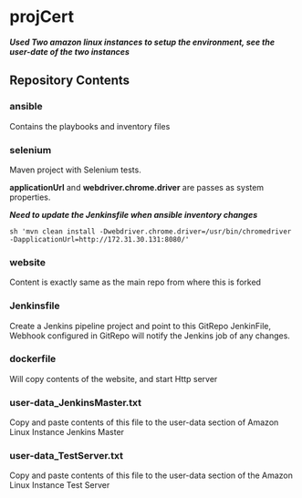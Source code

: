# projCert
___Used Two amazon linux instances to setup the environment, see the user-date of the two instances___

## Repository Contents

### ansible
Contains the playbooks and inventory files
### selenium
Maven project with Selenium tests.

**applicationUrl** and **webdriver.chrome.driver** are passes as system properties.

___Need to update the Jenkinsfile when ansible inventory changes___ 
```
sh 'mvn clean install -Dwebdriver.chrome.driver=/usr/bin/chromedriver -DapplicationUrl=http://172.31.30.131:8080/'
```
### website
Content is exactly same as the main repo from where this is forked
### Jenkinsfile
Create a Jenkins pipeline project and point to this GitRepo JenkinFile, 
Webhook configured in GitRepo will notify the Jenkins job of any changes.
### dockerfile
Will copy contents of the website, and start Http server
### user-data_JenkinsMaster.txt
Copy and paste contents of this file to the user-data section of Amazon Linux Instance Jenkins Master
### user-data_TestServer.txt
Copy and paste contents of this file to the user-data section of the Amazon Linux Instance Test Server 
